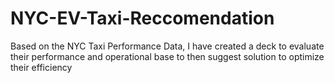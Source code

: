 # NYC-EV-Taxi-Reccomendation
Based on the NYC Taxi Performance Data, I have created a deck to evaluate their performance and operational base to then suggest solution to optimize their efficiency
